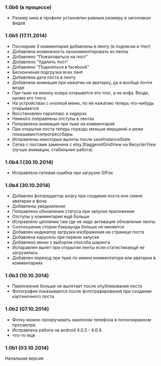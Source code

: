 
### 1.0b6 (в процессе)

 * Размер ника в профиле установлен равным размеру в заголовках фидов


### 1.0b5 (17.11.2014)

 * Последние 3 комментария добавлены в ленту (в подписки и тлог)
 * Добавлена возможность прокомментировать из ленты
 * Добавлено "Пожаловаться на пост"
 * Добавлено "Удалить пост"
 * Добавлено "Поделиться в facebook"
 * Бесконченая подгрузка  всех лент
 * Добавлена дата поста в ленту
 * Добавлена анимация при нажатии на аватарку, да и вообще почти везде
 * При тыке на иконку юзера открывется его тлог, а не инфа. Везде, кроме его тлога
 * На устройствах с кнопкой меню, по её нажатию теперь что-нибудь открывается
 * Восстановлен параллакс в хидерах
 * Немного поправлены отступы в лентах
 * Поправлена анимация при тыке на комментарий
 * При открытии поста теперь гораздо меньше мерцаний и реже показываютсяпрогрессбары.
 * Исправлены некоторые вылеты после saveInstanceState
 * Сетка с постами заменена с etsy.StaggeredGridView на RecyclerView (лучше анимации, стабильнее работа)

### 1.0b4.1 (30.10.2014)

 *  Исправлена сетевая ошибка при загрузке GIFок

### 1.0b4 (30.10.2014)

 * Добавлен фоторедактор aviary при создании поста или смене аватарки и фона
 * Добавлены уведомления
 * Поправлено обновление статуса при запуске приложения
 * Отступы у комментария ещё больше
 * Исправлено цепляние там где не надо активация обновления ленты
 * Соотношение сторон бэкраунда больше не меняется
 * Добавлен индикатор загрузки изображения на странице поста
 * Добавлена карусель при первом запуске
 * Добавлено меню с выбором способа шаринга
 * Испаравлен вылет при открытии ленты если статистикаещё не загрузилась
 * Добавлен переход при тыке по имени комментатора или аватарки в комментариях

### 1.0b3 (10.10.2014)

 * Приложение больше не вылетает после опубликования поста
 * Фотография показывается после фотографирования при создании картиночного поста

### 1.0b2 (07.10.2014)

 * Фотку можно прокручивать наклоном телефона в полноэкранном просмотре.
 * Исправлена работа на android 4.0.3 - 4.0.4.
 * что-то ещё

### 1.0b1 (03.10.2014)

Начальная версия

